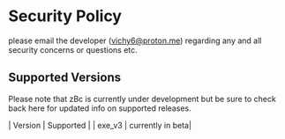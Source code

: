 # Security Policy
please email the developer (vichy6@proton.me) regarding any and all security concerns or questions etc. 

## Supported Versions
Please note that zBc is currently under development but be sure to check back here for 
updated info on supported releases.

| Version | Supported          |
| exe_v3 | currently in beta|
